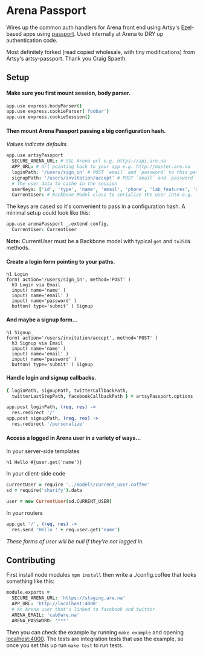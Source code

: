 # Arena Passport

Wires up the common auth handlers for Arena front end using Artsy's [Ezel](http://ezeljs.com)-based apps using [passport](http://passportjs.org/). Used internally at Arena to DRY up authentication code.

Most definitely forked (read copied wholesale, with tiny modifications) from Artsy's artsy-passport. Thank you Craig Spaeth.

## Setup

#### Make sure you first mount session, body parser.

````coffeescript
app.use express.bodyParser()
app.use express.cookieParser('foobar')
app.use express.cookieSession()
````

#### Then mount Arena Passport passing a big configuration hash.

_Values indicate defaults._

````coffeescript
app.use artsyPassport
  SECURE_ARENA_URL: # SSL Arena url e.g. https://api.are.na
  APP_URL: # Url pointing back to your app e.g. http://master.are.na
  loginPath: '/users/sign_in' # POST `email` and `password` to this path to login
  signupPath: '/users/invitation/accept' # POST `email` and `password` to this path to signup
  # The user data to cache in the session
  userKeys: ['id', 'type', 'name', 'email', 'phone', 'lab_features', 'default_profile_id', 'collector_level']
  CurrentUser: # Backbone Model class to serialize the user into e.g. `CurrentUser`
````

The keys are cased so it's convenient to pass in a configuration hash. A minimal setup could look like this:

````coffeescript
app.use arenaPassport _.extend config,
  CurrentUser: CurrentUser
````

**Note:** CurrentUser must be a Backbone model with typical `get` and `toJSON` methods.

#### Create a login form pointing to your paths.

````jade
h1 Login
form( action='/users/sign_in', method='POST' )
  h3 Login via Email
  input( name='name' )
  input( name='email' )
  input( name='password' )
  button( type='submit' ) Signup
````

#### And maybe a signup form...

````jade
h1 Signup
form( action='/users/invitation/accept', method='POST' )
  h3 Signup via Email
  input( name='name' )
  input( name='email' )
  input( name='password' )
  button( type='submit' ) Signup
````

#### Handle login and signup callbacks.

````coffeescript
{ loginPath, signupPath, twitterCallbackPath,
  twitterLastStepPath, facebookCallbackPath } = artsyPassport.options

app.post loginPath, (req, res) ->
  res.redirect '/'
app.post signupPath, (req, res) ->
  res.redirect '/personalize'
````

#### Access a logged in Arena user in a variety of ways...

In your server-side templates

````jade
h1 Hello #{user.get('name')}
````

In your client-side code

````coffeescript
CurrentUser = require '../models/current_user.coffee'
sd = require('sharify').data

user = new CurrentUser(sd.CURRENT_USER)
````

In your routers

````coffeescript
app.get '/', (req, res) ->
  res.send 'Hello ' + req.user.get('name')
````

_These forms of user will be null if they're not logged in._

## Contributing

First install node modules `npm install` then write a ./config.coffee that looks something like this:

````coffeescript
module.exports =
  SECURE_ARENA_URL: 'https://staging.are.na'
  APP_URL: 'http://localhost:4000'
  # An Arena user that's linked to facebook and twitter
  ARENA_EMAIL: 'cab@are.na'
  ARENA_PASSWORD: '***'
````

Then you can check the example by running `make example` and opening [localhost:4000](http://localhost:4000). The tests are integration tests that use the example, so once you set this up run `make test` to run tests.
